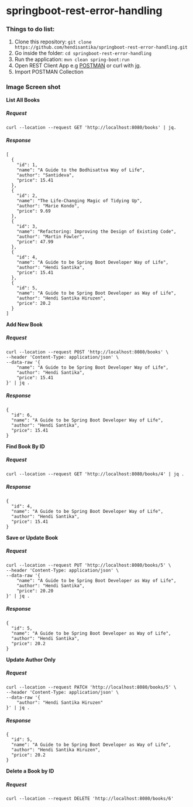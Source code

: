 # springboot-rest-error-handling
### Things to do list:
1. Clone this repository: `git clone https://github.com/hendisantika/springboot-rest-error-handling.git`
2. Go inside the folder: `cd springboot-rest-error-handling`
3. Run the application: `mvn clean spring-boot:run`
4. Open REST Client App e.g [POSTMAN](https://www.postman.com/downloads/) or curl with [jq](https://stedolan.github.io/jq/).
5. Import POSTMAN Collection

### Image Screen shot
**List All Books**

##### Request
```shell script
curl --location --request GET 'http://localhost:8080/books' | jq. 

```

##### Response
```shell script
[
  {
    "id": 1,
    "name": "A Guide to the Bodhisattva Way of Life",
    "author": "Santideva",
    "price": 15.41
  },
  {
    "id": 2,
    "name": "The Life-Changing Magic of Tidying Up",
    "author": "Marie Kondo",
    "price": 9.69
  },
  {
    "id": 3,
    "name": "Refactoring: Improving the Design of Existing Code",
    "author": "Martin Fowler",
    "price": 47.99
  },
  {
    "id": 4,
    "name": "A Guide to be Spring Boot Developer Way of Life",
    "author": "Hendi Santika",
    "price": 15.41
  },
  {
    "id": 5,
    "name": "A Guide to be Spring Boot Developer as Way of Life",
    "author": "Hendi Santika Hiruzen",
    "price": 20.2
  }
]
```

**Add New Book**

##### Request
```shell script
curl --location --request POST 'http://localhost:8080/books' \
--header 'Content-Type: application/json' \
--data-raw '{
    "name": "A Guide to be Spring Boot Developer Way of Life",
    "author": "Hendi Santika",
    "price": 15.41
}' | jq .

```

##### Response
```shell script
{
  "id": 6,
  "name": "A Guide to be Spring Boot Developer Way of Life",
  "author": "Hendi Santika",
  "price": 15.41
}
```

**Find Book By ID**
##### Request
```shell script
curl --location --request GET 'http://localhost:8080/books/4' | jq .

```

##### Response
```shell script
{
  "id": 4,
  "name": "A Guide to be Spring Boot Developer Way of Life",
  "author": "Hendi Santika",
  "price": 15.41
}
```

**Save or Update Book**
##### Request
```shell script
curl --location --request PUT 'http://localhost:8080/books/5' \
--header 'Content-Type: application/json' \
--data-raw '{
    "name": "A Guide to be Spring Boot Developer as Way of Life",
    "author": "Hendi Santika",
    "price": 20.20
}' | jq .

```

##### Response
```shell script
{
  "id": 5,
  "name": "A Guide to be Spring Boot Developer as Way of Life",
  "author": "Hendi Santika",
  "price": 20.2
}
```

**Update Author Only**
##### Request
```shell script
curl --location --request PATCH 'http://localhost:8080/books/5' \
--header 'Content-Type: application/json' \
--data-raw '{
    "author": "Hendi Santika Hiruzen"
}' | jq .

```

##### Response
```shell script
{
  "id": 5,
  "name": "A Guide to be Spring Boot Developer as Way of Life",
  "author": "Hendi Santika Hiruzen",
  "price": 20.2
}
```

**Delete a Book by ID**
##### Request
```shell script
curl --location --request DELETE 'http://localhost:8080/books/6'

```
